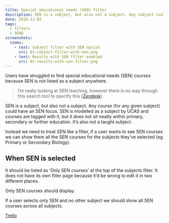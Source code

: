 ```yaml
---
title: Special educational needs (SEN) filter
description: SEN is a subject, but also not a subject. Any subject could have an SEN focus.
date: 2018-11-02
tags:
  - filters
  - SEND
screenshots:
  items:
    - text: Subject filter with SEN option
      src: 01-subject-filter-with-sen.png
    - text: Results with SEN filter enabled
      src: 02-results-with-sen-filter.png
---
```


Users have struggled to find special educational needs (SEN) courses because SEN is not listed as a subject anywhere.

> I’m really looking at SEN teaching, however there is no way through this search tool to specify this ([Zendesk](https://becomingateacher.zendesk.com/agent/tickets/1436))

SEN is a subject, but also not a subject. Any course (for any given subject) could have an SEN focus. SEN is modelled as a subject by UCAS and courses are tagged with it, but it does not sit neatly within primary, secondary or further education. It’s also not a taught subject.

Instead we need to treat SEN like a filter, if a user wants to see SEN courses we can show them all the SEN courses for the subjects they’ve selected (eg Primary or Secondary Biology).

## When SEN is selected

It should be listed as ‘Only SEN courses’ at the top of the subjects filter. It does not have its own filter page because it’d be wrong to edit it in two different places.

Only SEN courses should display.

If a user selects only SEN and no other subject we should show all SEN courses across all subjects.

[Trello](https://trello.com/c/aLZpgfHA/439-design-surface-special-education-needs-sen-in-subject-search)
